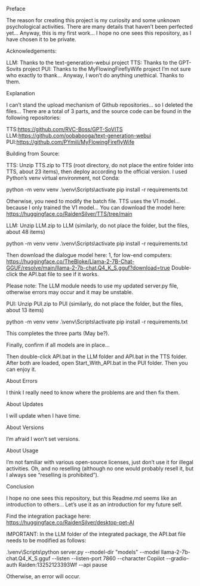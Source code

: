 Preface

The reason for creating this project is my curiosity and some unknown psychological activities. There are many details that haven’t been perfected yet… Anyway, this is my first work… I hope no one sees this repository, as I have chosen it to be private.

Acknowledgements:

LLM: Thanks to the text-generation-webui project
TTS: Thanks to the GPT-Sovits project
PUI: Thanks to the MyFlowingFireflyWife project
I’m not sure who exactly to thank… Anyway, I won’t do anything unethical. Thanks to them.

Explanation

I can’t stand the upload mechanism of Github repositories… so I deleted the files… There are a total of 3 parts, and the source code can be found in the following repositories:

TTS:https://github.com/RVC-Boss/GPT-SoVITS
LLM:https://github.com/oobabooga/text-generation-webui
PUI:https://github.com/PYmili/MyFlowingFireflyWife

Building from Source:

TTS:
Unzip TTS.zip to TTS (root directory, do not place the entire folder into TTS, about 23 items), then deploy according to the official version. I used Python’s venv virtual environment, not Conda:

python -m venv venv
.\venv\Scripts\activate
pip install -r requirements.txt

Otherwise, you need to modify the batch file.
TTS uses the V1 model… because I only trained the V1 model…
You can download the model here: https://huggingface.co/RaidenSilver/TTS/tree/main

LLM:
Unzip LLM.zip to LLM (similarly, do not place the folder, but the files, about 48 items)

python -m venv venv
.\venv\Scripts\activate
pip install -r requirements.txt

Then download the dialogue model here: 1, for low-end computers: 
https://huggingface.co/TheBloke/Llama-2-7B-Chat-GGUF/resolve/main/llama-2-7b-chat.Q4_K_S.gguf?download=true
Double-click the API.bat file to see if it works.

Please note: The LLM module needs to use my updated server.py file, otherwise errors may occur and it may be unstable.

PUI:
Unzip PUI.zip to PUI (similarly, do not place the folder, but the files, about 13 items)

python -m venv venv
.\venv\Scripts\activate
pip install -r requirements.txt

This completes the three parts (May be?).

Finally, confirm if all models are in place…

Then double-click API.bat in the LLM folder and API.bat in the TTS folder. After both are loaded, open Start_With_API.bat in the PUI folder. Then you can enjoy it.

About Errors

I think I really need to know where the problems are and then fix them.

About Updates

I will update when I have time.

About Versions

I’m afraid I won’t set versions.

About Usage

I’m not familiar with various open-source licenses, just don’t use it for illegal activities. Oh, and no reselling (although no one would probably resell it, but I always see “reselling is prohibited”).

Conclusion

I hope no one sees this repository, but this Readme.md seems like an introduction to others… Let’s use it as an introduction for my future self.

Find the integration package here: https://huggingface.co/RaidenSilver/desktop-pet-AI

IMPORTANT:
In the LLM folder of the integrated package, the API.bat file needs to be modified as follows:

.\venv\Scripts\python server.py --model-dir "models" --model llama-2-7b-chat.Q4_K_S.gguf --listen --listen-port 7860 --character Copilot --gradio-auth Raiden:13252123393Wf --api
pause

󠁪Otherwise, an error will occur.

